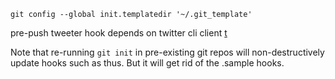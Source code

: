 `git config --global init.templatedir '~/.git_template'`

pre-push tweeter hook depends on twitter cli client [t](https://github.com/sferik/t)

Note that re-running `git init` in pre-existing git repos will
non-destructively update hooks such as thus. But it will get rid of the .sample
hooks.
